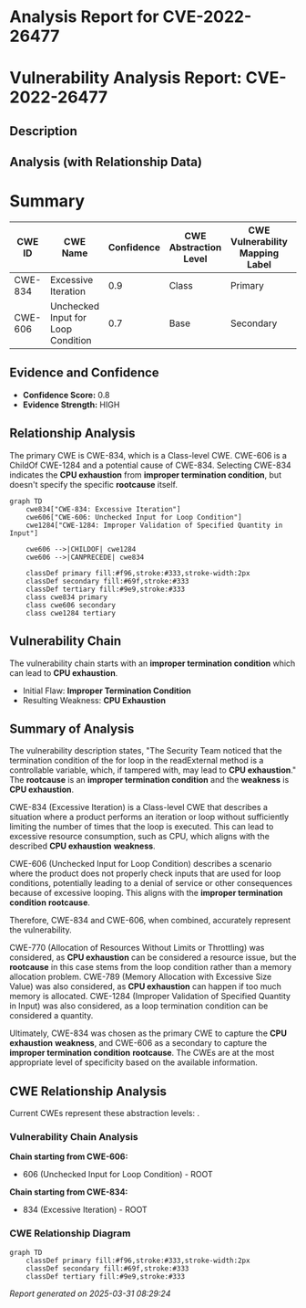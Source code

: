 # Analysis Report for CVE-2022-26477

# Vulnerability Analysis Report: CVE-2022-26477

## Description



## Analysis (with Relationship Data)

# Summary
| CWE ID | CWE Name | Confidence | CWE Abstraction Level | CWE Vulnerability Mapping Label | CWE-Vulnerability Mapping Notes |
|---|---|---|---|---|---|
| CWE-834 | Excessive Iteration | 0.9 | Class | Primary | Allowed |
| CWE-606 | Unchecked Input for Loop Condition | 0.7 | Base | Secondary | Allowed |

## Evidence and Confidence

*   **Confidence Score:** 0.8
*   **Evidence Strength:** HIGH

## Relationship Analysis
The primary CWE is CWE-834, which is a Class-level CWE. CWE-606 is a ChildOf CWE-1284 and a potential cause of CWE-834. Selecting CWE-834 indicates the **CPU exhaustion** from **improper termination condition**, but doesn't specify the specific **rootcause** itself.

```mermaid
graph TD
    cwe834["CWE-834: Excessive Iteration"]
    cwe606["CWE-606: Unchecked Input for Loop Condition"]
    cwe1284["CWE-1284: Improper Validation of Specified Quantity in Input"]

    cwe606 -->|CHILDOF| cwe1284
    cwe606 -->|CANPRECEDE| cwe834
    
    classDef primary fill:#f96,stroke:#333,stroke-width:2px
    classDef secondary fill:#69f,stroke:#333
    classDef tertiary fill:#9e9,stroke:#333
    class cwe834 primary
    class cwe606 secondary
    class cwe1284 tertiary
```

## Vulnerability Chain
The vulnerability chain starts with an **improper termination condition** which can lead to **CPU exhaustion**.
  - Initial Flaw: **Improper Termination Condition**
  - Resulting Weakness: **CPU Exhaustion**

## Summary of Analysis
The vulnerability description states, "The Security Team noticed that the termination condition of the for loop in the readExternal method is a controllable variable, which, if tampered with, may lead to **CPU exhaustion**." The **rootcause** is an **improper termination condition** and the **weakness** is **CPU exhaustion**.

CWE-834 (Excessive Iteration) is a Class-level CWE that describes a situation where a product performs an iteration or loop without sufficiently limiting the number of times that the loop is executed. This can lead to excessive resource consumption, such as CPU, which aligns with the described **CPU exhaustion** **weakness**.

CWE-606 (Unchecked Input for Loop Condition) describes a scenario where the product does not properly check inputs that are used for loop conditions, potentially leading to a denial of service or other consequences because of excessive looping. This aligns with the **improper termination condition** **rootcause**.

Therefore, CWE-834 and CWE-606, when combined, accurately represent the vulnerability.

CWE-770 (Allocation of Resources Without Limits or Throttling) was considered, as **CPU exhaustion** can be considered a resource issue, but the **rootcause** in this case stems from the loop condition rather than a memory allocation problem.
CWE-789 (Memory Allocation with Excessive Size Value) was also considered, as **CPU exhaustion** can happen if too much memory is allocated.
CWE-1284 (Improper Validation of Specified Quantity in Input) was also considered, as a loop termination condition can be considered a quantity.

Ultimately, CWE-834 was chosen as the primary CWE to capture the **CPU exhaustion** **weakness**, and CWE-606 as a secondary to capture the **improper termination condition** **rootcause**. The CWEs are at the most appropriate level of specificity based on the available information.


## CWE Relationship Analysis

Current CWEs represent these abstraction levels: .


### Vulnerability Chain Analysis

**Chain starting from CWE-606:**
- 606 (Unchecked Input for Loop Condition) - ROOT


**Chain starting from CWE-834:**
- 834 (Excessive Iteration) - ROOT



### CWE Relationship Diagram

```mermaid
graph TD
    classDef primary fill:#f96,stroke:#333,stroke-width:2px
    classDef secondary fill:#69f,stroke:#333
    classDef tertiary fill:#9e9,stroke:#333
```



*Report generated on 2025-03-31 08:29:24*
